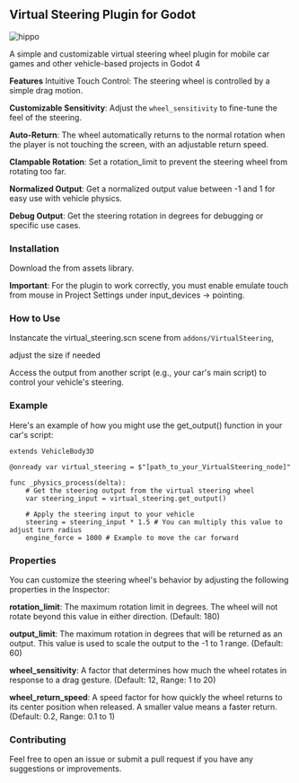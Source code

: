 ## Virtual Steering Plugin for Godot

![hippo](https://ibb.co.com/bgtRDQjH)

A simple and customizable virtual steering wheel plugin for mobile car games and other vehicle-based projects in Godot 4

**Features**
Intuitive Touch Control: The steering wheel is controlled by a simple drag motion.

**Customizable Sensitivity**: Adjust the `wheel_sensitivity` to fine-tune the feel of the steering.

**Auto-Return**: The wheel automatically returns to the normal rotation when the player is not touching the screen, with an adjustable return speed.

**Clampable Rotation**: Set a rotation_limit to prevent the steering wheel from rotating too far.

**Normalized Output**: Get a normalized output value between -1 and 1 for easy use with vehicle physics.

**Debug Output**: Get the steering rotation in degrees for debugging or specific use cases.

### Installation
Download the from assets library.

**Important**: For the plugin to work correctly, you must enable emulate touch from mouse in Project Settings under input_devices -> pointing.

### How to Use
Instancate the virtual_steering.scn scene from `addons/VirtualSteering`,

adjust the size if needed

Access the output from another script (e.g., your car's main script) to control your vehicle's steering.

### Example
Here's an example of how you might use the get_output() function in your car's script:
```gdscript
extends VehicleBody3D

@onready var virtual_steering = $"[path_to_your_VirtualSteering_node]"

func _physics_process(delta):
	# Get the steering output from the virtual steering wheel
	var steering_input = virtual_steering.get_output()
	
	# Apply the steering input to your vehicle
	steering = steering_input * 1.5 # You can multiply this value to adjust turn radius
	engine_force = 1000 # Example to move the car forward
```
### Properties
You can customize the steering wheel's behavior by adjusting the following properties in the Inspector:

**rotation_limit**: The maximum rotation limit in degrees. The wheel will not rotate beyond this value in either direction. (Default: 180)

**output_limit**: The maximum rotation in degrees that will be returned as an output. This value is used to scale the output to the -1 to 1 range. (Default: 60)

**wheel_sensitivity**: A factor that determines how much the wheel rotates in response to a drag gesture. (Default: 12, Range: 1 to 20)

**wheel_return_speed**: A speed factor for how quickly the wheel returns to its center position when released. A smaller value means a faster return. (Default: 0.2, Range: 0.1 to 1)

### Contributing
Feel free to open an issue or submit a pull request if you have any suggestions or improvements.
